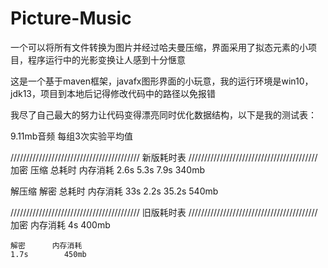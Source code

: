 # Picture-Music

一个可以将所有文件转换为图片并经过哈夫曼压缩，界面采用了拟态元素的小项目，程序运行中的光影变换让人感到十分惬意

这是一个基于maven框架，javafx图形界面的小玩意，我的运行环境是win10，jdk13，项目到本地后记得修改代码中的路径以免报错

我尽了自己最大的努力让代码变得漂亮同时优化数据结构，以下是我的测试表：

9.11mb音频	每组3次实验平均值

/////////////////////////////////////////
	    新版耗时表
/////////////////////////////////////////
加密	压缩	总耗时	内存消耗
2.6s	5.3s	7.9s	340mb

解压缩	解密	总耗时	内存消耗
33s	2.2s	35.2s	540mb

/////////////////////////////////////////
	    旧版耗时表
/////////////////////////////////////////
加密			内存消耗
4s			400mb

	解密		内存消耗
	1.7s		450mb
